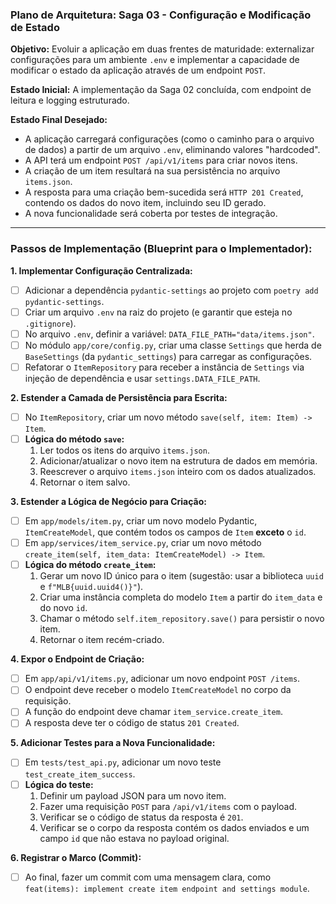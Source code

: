 ### **Plano de Arquitetura: Saga 03 - Configuração e Modificação de Estado**

**Objetivo:**
Evoluir a aplicação em duas frentes de maturidade: externalizar configurações para um ambiente `.env` e implementar a capacidade de modificar o estado da aplicação através de um endpoint `POST`.

**Estado Inicial:**
A implementação da Saga 02 concluída, com endpoint de leitura e logging estruturado.

**Estado Final Desejado:**
*   A aplicação carregará configurações (como o caminho para o arquivo de dados) a partir de um arquivo `.env`, eliminando valores "hardcoded".
*   A API terá um endpoint `POST /api/v1/items` para criar novos itens.
*   A criação de um item resultará na sua persistência no arquivo `items.json`.
*   A resposta para uma criação bem-sucedida será `HTTP 201 Created`, contendo os dados do novo item, incluindo seu ID gerado.
*   A nova funcionalidade será coberta por testes de integração.

---

### **Passos de Implementação (Blueprint para o Implementador):**

**1. Implementar Configuração Centralizada:**
   - [ ] Adicionar a dependência `pydantic-settings` ao projeto com `poetry add pydantic-settings`.
   - [ ] Criar um arquivo `.env` na raiz do projeto (e garantir que esteja no `.gitignore`).
   - [ ] No arquivo `.env`, definir a variável: `DATA_FILE_PATH="data/items.json"`.
   - [ ] No módulo `app/core/config.py`, criar uma classe `Settings` que herda de `BaseSettings` (da `pydantic_settings`) para carregar as configurações.
   - [ ] Refatorar o `ItemRepository` para receber a instância de `Settings` via injeção de dependência e usar `settings.DATA_FILE_PATH`.

**2. Estender a Camada de Persistência para Escrita:**
   - [ ] No `ItemRepository`, criar um novo método `save(self, item: Item) -> Item`.
   - [ ] **Lógica do método `save`:**
     1.  Ler todos os itens do arquivo `items.json`.
     2.  Adicionar/atualizar o novo item na estrutura de dados em memória.
     3.  Reescrever o arquivo `items.json` inteiro com os dados atualizados.
     4.  Retornar o item salvo.

**3. Estender a Lógica de Negócio para Criação:**
   - [ ] Em `app/models/item.py`, criar um novo modelo Pydantic, `ItemCreateModel`, que contém todos os campos de `Item` **exceto** o `id`.
   - [ ] Em `app/services/item_service.py`, criar um novo método `create_item(self, item_data: ItemCreateModel) -> Item`.
   - [ ] **Lógica do método `create_item`:**
     1.  Gerar um novo ID único para o item (sugestão: usar a biblioteca `uuid` e `f"MLB{uuid.uuid4()}"`).
     2.  Criar uma instância completa do modelo `Item` a partir do `item_data` e do novo `id`.
     3.  Chamar o método `self.item_repository.save()` para persistir o novo item.
     4.  Retornar o item recém-criado.

**4. Expor o Endpoint de Criação:**
   - [ ] Em `app/api/v1/items.py`, adicionar um novo endpoint `POST /items`.
   - [ ] O endpoint deve receber o modelo `ItemCreateModel` no corpo da requisição.
   - [ ] A função do endpoint deve chamar `item_service.create_item`.
   - [ ] A resposta deve ter o código de status `201 Created`.

**5. Adicionar Testes para a Nova Funcionalidade:**
   - [ ] Em `tests/test_api.py`, adicionar um novo teste `test_create_item_success`.
   - [ ] **Lógica do teste:**
     1.  Definir um payload JSON para um novo item.
     2.  Fazer uma requisição `POST` para `/api/v1/items` com o payload.
     3.  Verificar se o código de status da resposta é `201`.
     4.  Verificar se o corpo da resposta contém os dados enviados e um campo `id` que não estava no payload original.

**6. Registrar o Marco (Commit):**
   - [ ] Ao final, fazer um commit com uma mensagem clara, como `feat(items): implement create item endpoint and settings module`.
